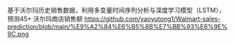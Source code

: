 基于沃尔玛历史销售数据，利用多变量时间序列分析与深度学习模型（LSTM），预测45+ 沃尔玛商店销售额
https://github.com/yaoyutong1/Walmart-sales-prediction/blob/main/%E9%A2%84%E6%B5%8B%E7%BB%93%E6%9E%9C.png
